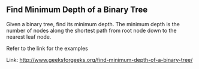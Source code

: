 ## Find Minimum Depth of a Binary Tree

Given a binary tree, find its minimum depth. The minimum depth is the number of nodes along the shortest path from root node down to the nearest leaf node.

Refer to the link for the examples

Link: http://www.geeksforgeeks.org/find-minimum-depth-of-a-binary-tree/